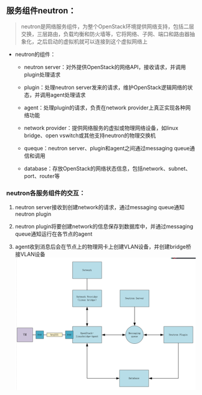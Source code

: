 ## 服务组件neutron：
>neutron是网络服务组件，为整个OpenStack环境提供网络支持，包括二层交换，三层路由，负载均衡和防火墙等，它将网络、子网、端口和路由器抽象化，之后启动的虚拟机就可以连接到这个虚拟网络上
+ neutron的组件：
    + neutron server：对外提供OpenStack的网络API，接收请求，并调用plugin处理请求

    + plugin：处理neutron server发来的请求，维护OpenStack逻辑网络的状态，并调用agent处理请求
    + agent：处理plugin的请求，负责在network provider上真正实现各种网络功能
    + network provider：提供网络服务的虚拟或物理网络设备，如linux bridge、open vswitch或其他支持neutron的物理交换机
    + queque：neutron server、plugin和agent之间通过messaging queue通信和调用
    + database：存放OpenStack的网络状态信息，包括network、subnet、port、router等
### neutron各服务组件的交互：
1. neutron server接收到创建network的请求，通过messaging queue通知neutron plugin

2. neutron plugin将要创建network的信息保存到数据库中，并通过messaging queue通知运行在各节点的agent
3. agent收到消息后会在节点上的物理网卡上创建VLAN设备，并创建bridge桥接VLAN设备  
![avagar](https://github.com/aNswerO/note/blob/master/16th-week/pic/OpenStack%E6%9C%8D%E5%8A%A1%E7%BB%84%E4%BB%B6/neutron%E4%BA%A4%E4%BA%92%E6%B5%81%E7%A8%8B.png)  
